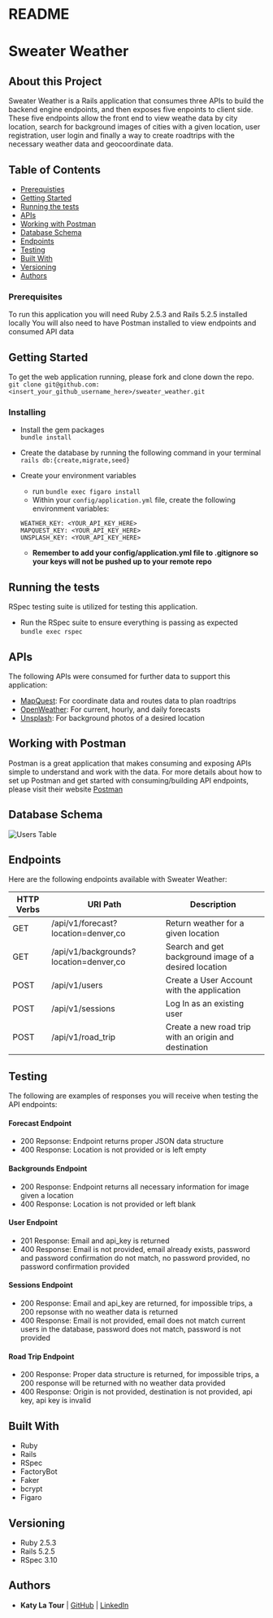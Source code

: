 # README
# Sweater Weather

## About this Project
Sweater Weather is a Rails application that consumes three APIs to build the backend engine endpoints, and then exposes five enpoints to client side. These five endpoints allow the front end to view weathe data by city location, search for background images of cities with a given location, user registration, user login and finally a way to create roadtrips with the necessary weather data and geocoordinate data.    

## Table of Contents

  - [Prerequisties](#prerequisites)
  - [Getting Started](#getting-started)
  - [Running the tests](#running-the-tests)
  - [APIs](#apis)
  - [Working with Postman](#working-with-postman)
  - [Database Schema](#database-schema)
  - [Endpoints](#endpoints)
  - [Testing](#testing)
  - [Built With](#built-with)
  - [Versioning](#versioning)
  - [Authors](#authors)

### Prerequisites

  To run this application you will need Ruby 2.5.3 and Rails 5.2.5 installed locally
  You will also need to have Postman installed to view endpoints and consumed API data

## Getting Started

To get the web application running, please fork and clone down the repo.
`git clone git@github.com:<insert_your_github_username_here>/sweater_weather.git`


### Installing

- Install the gem packages  
`bundle install`

- Create the database by running the following command in your terminal
`rails db:{create,migrate,seed}`

- Create your environment variables
  - run `bundle exec figaro install`
  - Within your `config/application.yml` file, create the following environment variables:
  ```
  WEATHER_KEY: <YOUR_API_KEY_HERE>
  MAPQUEST_KEY: <YOUR_API_KEY_HERE>
  UNSPLASH_KEY: <YOUR_API_KEY_HERE>
  ```
  - **Remember to add your config/application.yml file to .gitignore so your keys will not be pushed up to your remote repo**

## Running the tests
RSpec testing suite is utilized for testing this application.
- Run the RSpec suite to ensure everything is passing as expected  
`bundle exec rspec`

## APIs
The following APIs were consumed for further data to support this application:
  - [MapQuest](https://developer.mapquest.com/): For coordinate data and routes data to plan roadtrips
  - [OpenWeather](https://openweathermap.org/api): For current, hourly, and daily forecasts
  - [Unsplash](https://unsplash.com/developers): For background photos of a desired location

## Working with Postman
Postman is a great application that makes consuming and exposing APIs simple to understand and work with the data. For more details about how to set up Postman and get started with consuming/building API endpoints, please visit their website [Postman](https://www.postman.com/)

## Database Schema
![Users Table](https://app.dbdesigner.net/designer/schema/415238)

## Endpoints
Here are the following endpoints available with Sweater Weather:

| HTTP Verbs | URI Path                               | Description                                            |
|------------|----------------------------------------|--------------------------------------------------------|
| GET        | /api/v1/forecast?location=denver,co    | Return weather for a given location                    |
| GET        | /api/v1/backgrounds?location=denver,co | Search and get background image of a desired location  |
| POST       | /api/v1/users                          | Create a User Account with the application             |
| POST       | /api/v1/sessions                       | Log In as an existing user                             |
| POST       | /api/v1/road_trip                      | Create a new road trip with an origin and destination  |


## Testing
The following are examples of responses you will receive when testing the API endpoints:

 #### Forecast Endpoint
  - 200 Repsonse: Endpoint returns proper JSON data structure
  - 400 Response: Location is not provided or is left empty

  #### Backgrounds Endpoint
  - 200 Response: Endpoint returns all necessary information for image given a location
  - 400 Response: Location is not provided or left blank

  #### User Endpoint
  - 201 Response: Email and api_key is returned
  - 400 Response: Email is not provided, email already exists, password and password confirmation do not match, no password provided, no password confirmation provided

  #### Sessions Endpoint
  - 200 Response: Email and api_key are returned, for impossible trips, a 200 repsonse with no weather data is returned
  - 400 Response: Email is not provided, email does not match current users in the database, password does not match, password is not provided

  #### Road Trip Endpoint
  - 200 Response: Proper data structure is returned, for impossible trips, a 200 response will be returned with no weather data provided
  - 400 Response: Origin is not provided, destination is not provided, api key, api key is invalid
## Built With
- Ruby
- Rails
- RSpec
- FactoryBot
- Faker
- bcrypt
- Figaro

## Versioning
- Ruby 2.5.3
- Rails 5.2.5
- RSpec 3.10

## Authors
- **Katy La Tour**
| [GitHub](https://github.com/klatour324) |
  [LinkedIn](https://www.linkedin.com/in/klatour324/)
